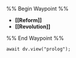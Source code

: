 %% Begin Waypoint %%
- **[[Reform]]**
- **[[Revolution]]**

%% End Waypoint %%

```dataviewjs
await dv.view("prolog");
```